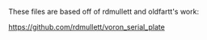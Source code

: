 These files are based off of rdmullett and oldfartt's work:

https://github.com/rdmullett/voron_serial_plate

